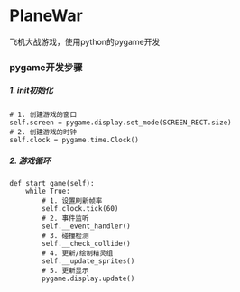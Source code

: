 # PlaneWar
飞机大战游戏，使用python的pygame开发



### pygame开发步骤

##### 1. init初始化

```
# 1. 创建游戏的窗口
self.screen = pygame.display.set_mode(SCREEN_RECT.size)
# 2. 创建游戏的时钟
self.clock = pygame.time.Clock()
```

##### 2. 游戏循环

```
def start_game(self):
    while True:
        # 1. 设置刷新帧率
        self.clock.tick(60)
        # 2. 事件监听
        self.__event_handler()
        # 3. 碰撞检测
        self.__check_collide()
        # 4. 更新/绘制精灵组
        self.__update_sprites()
        # 5. 更新显示
        pygame.display.update()
```